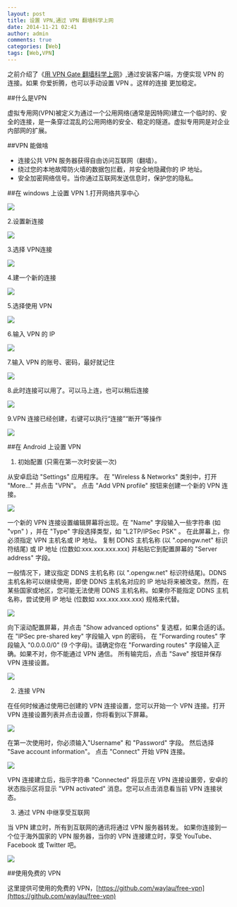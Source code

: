 ```yaml
---
layout: post
title: 设置 VPN,通过 VPN 翻墙科学上网
date: 2014-11-21 02:41
author: admin
comments: true
categories: [Web]
tags: [Web,VPN]
---
```


之前介绍了《[用 VPN Gate 翻墙科学上网](http://www.waylau.com/about-vpngate/)》,通过安装客户端，方便实现 VPN 的连接。如果 你爱折腾，也可以手动设置 VPN 。这样的连接 更加稳定。

<!-- more -->

##什么是VPN

虚拟专用网(VPN)被定义为通过一个公用网络(通常是因特网)建立一个临时的、安全的连接，是一条穿过混乱的公用网络的安全、稳定的隧道。虚拟专用网是对企业内部网的扩展。

##VPN 能做啥

* 连接公共 VPN 服务器获得自由访问互联网（翻墙）。
* 绕过您的本地故障防火墙的数据包拦截，并安全地隐藏你的 IP 地址。
* 安全加密网络信号。当你通过互联网发送信息时，保护您的隐私。

##在 windows 上设置 VPN
1.打开网络共享中心

![](http://i1288.photobucket.com/albums/b484/waylau/waylau%20blog/vpn/vpn001_zps9fa844e1.jpg)

2.设置新连接

![](http://i1288.photobucket.com/albums/b484/waylau/waylau%20blog/vpn/vpn002_zps7054fdfe.jpg)

3.选择 VPN连接

![](http://i1288.photobucket.com/albums/b484/waylau/waylau%20blog/vpn/vpn003_zps0af36d2d.jpg)

4.建一个新的连接

![](http://i1288.photobucket.com/albums/b484/waylau/waylau%20blog/vpn/vpn004_zps368e912d.jpg)

5.选择使用 VPN

![](http://i1288.photobucket.com/albums/b484/waylau/waylau%20blog/vpn/vpn005_zps0631dea5.jpg)

6.输入 VPN 的 IP

![](http://i1288.photobucket.com/albums/b484/waylau/waylau%20blog/vpn/vpn006_zpsc9e05e36.jpg)

7.输入 VPN  的账号、密码，最好就记住

![](http://i1288.photobucket.com/albums/b484/waylau/waylau%20blog/vpn/vpn007_zpsf1c75c9a.jpg)

8.此时连接可以用了。可以马上连，也可以稍后连接

![](http://i1288.photobucket.com/albums/b484/waylau/waylau%20blog/vpn/vpn008_zpsb0c0b05e.jpg)

9.VPN 连接已经创建，右键可以执行“连接”“断开”等操作

![](http://i1288.photobucket.com/albums/b484/waylau/waylau%20blog/vpn/vpn009_zps8af40472.jpg)

##在 Android 上设置 VPN

1. 初始配置 (只需在第一次时安装一次)

从安卓启动 "Settings" 应用程序。
在 "Wireless & Networks" 类别中，打开 "More..." 并点击 "VPN"。
点击 "Add VPN profile" 按钮来创建一个新的 VPN 连接。

![](http://99btgc01.info/uploads/2014/11/001%2812%29.jpg)

一个新的 VPN 连接设置编辑屏幕将出现。在 "Name" 字段输入一些字符串 (如 "vpn" ) ，并在 "Type" 字段选择类型，如 "L2TP/IPSec PSK" 。
在此屏幕上，你必须指定 VPN 主机名或 IP 地址。
复制 DDNS 主机名称 (以 ".opengw.net" 标识符结尾) 或 IP 地址 (位数如:xxx.xxx.xxx.xxx) 并粘贴它到配置屏幕的 "Server address" 字段。

一般情况下，建议指定 DDNS 主机名称 (以 ".opengw.net" 标识符结尾)。DDNS 主机名称可以继续使用，即使 DDNS 主机名对应的 IP 地址将来被改变。然而，在某些国家或地区，您可能无法使用 DDNS 主机名称。如果你不能指定 DDNS 主机名称，尝试使用 IP 地址 (位数如 xxx.xxx.xxx.xxx) 规格来代替。

![](http://99btgc01.info/uploads/2014/11/002l.jpg)

向下滚动配置屏幕，并点击 "Show advanced options" 复选框，如果合适的话。
在 "IPSec pre-shared key" 字段输入 vpn  的密码，
在 "Forwarding routes" 字段输入 "0.0.0.0/0" (9 个字母)。请确定你在 "Forwarding routes" 字段输入正确。如果不对，你不能通过 VPN 通信。
所有输完后，点击 "Save" 按钮并保存 VPN 连接设置。

![](http://99btgc01.info/uploads/2014/11/002l.jpg)

2. 连接 VPN

在任何时候通过使用已创建的 VPN 连接设置，您可以开始一个 VPN 连接。打开 VPN 连接设置列表并点击设置，你将看到以下屏幕。

![](http://99btgc01.info/uploads/2014/11/004%284%29.jpg)

在第一次使用时，你必须输入"Username" 和 "Password" 字段。
然后选择 "Save account information"。
点击 "Connect" 开始 VPN 连接。

![](http://99btgc01.info/uploads/2014/11/005%283%29.jpg)

VPN 连接建立后，指示字符串 "Connected" 将显示在 VPN 连接设置旁，安卓的状态指示区将显示 "VPN activated" 消息。您可以点击消息看当前 VPN 连接状态。
 
3. 通过 VPN 中继享受互联网

当 VPN 建立时，所有到互联网的通讯将通过 VPN 服务器转发。
如果你连接到一个位于海外国家的 VPN 服务器，当你的 VPN 连接建立时，享受 YouTube、Facebook 或 Twitter 吧。

![](http://99btgc01.info/uploads/2014/11/006%283%29.jpg)

##使用免费的 VPN

这里提供可使用的免费的 VPN，[https://github.com/waylau/free-vpn](https://github.com/waylau/free-vpn) 
